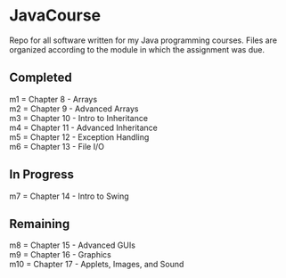 JavaCourse
==========

Repo for all software written for my Java programming courses. Files are organized according to the module in which the assignment was due.

Completed
---------
m1 = Chapter 8 - Arrays  
m2 = Chapter 9 - Advanced Arrays  
m3 = Chapter 10 - Intro to Inheritance  
m4 = Chapter 11 - Advanced Inheritance  
m5 = Chapter 12 - Exception Handling  
m6 = Chapter 13 - File I/O  
  
In Progress
-----------
m7 = Chapter 14 - Intro to Swing  

Remaining
---------
m8 = Chapter 15 - Advanced GUIs  
m9 = Chapter 16 - Graphics  
m10 = Chapter 17 - Applets, Images, and Sound  
